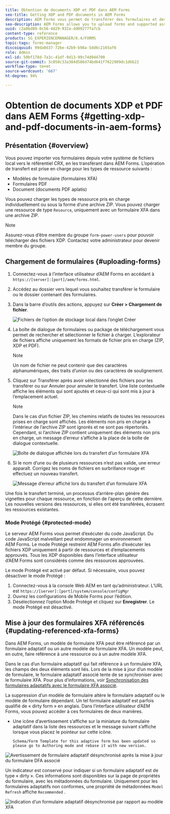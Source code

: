 ```yaml
---
title: Obtention de documents XDP et PDF dans AEM Forms
seo-title: Getting XDP and PDF documents in AEM Forms
description: AEM Forms vous permet de transférer des formulaires et des ressources prises en charge en vue de les utiliser avec des formulaires adaptatifs. Vous pouvez également transférer en bloc les formulaires et les ressources connexes sous la forme d’un fichier ZIP.
seo-description: AEM Forms allows you to upload forms and supported assets to use with adaptive forms. You can also bulk upload forms and related resources as a ZIP.
uuid: c2a86d89-0c56-4d29-932a-dd09277fa7cb
content-type: reference
products: SG_EXPERIENCEMANAGER/6.4/FORMS
topic-tags: forms-manager
discoiquuid: 99da0d37-726e-42b9-b98a-5dd6c2165af6
role: Admin
exl-id: 50bf178d-7a3c-41df-9d13-99c74d944700
source-git-commit: 3c050c33a384d586d74bd641f7622989dc1d6b22
workflow-type: tm+mt
source-wordcount: '667'
ht-degree: 94%

---
```


# Obtention de documents XDP et PDF dans AEM Forms {#getting-xdp-and-pdf-documents-in-aem-forms}

## Présentation {#overview}

Vous pouvez importer vos formulaires depuis votre système de fichiers local vers le référentiel CRX, en les transférant dans AEM Forms. L’opération de transfert est prise en charge pour les types de ressource suivants :

* Modèles de formulaire (formulaires XFA)
* Formulaires PDF
* Document (documents PDF aplatis)

Vous pouvez charger les types de ressource pris en charge individuellement ou sous la forme d’une archive ZIP. Vous pouvez charger une ressource de type `Resource`, uniquement avec un formulaire XFA dans une archive ZIP.

>[!NOTE]
>
>Assurez-vous d’être membre du groupe `form-power-users` pour pouvoir télécharger des fichiers XDP. Contactez votre administrateur pour devenir membre du groupe.

## Chargement de formulaires {#uploading-forms}

1. Connectez-vous à l’interface utilisateur d’AEM Forms en accédant à `https://[server]:[port]/aem/forms.html`.
1. Accédez au dossier vers lequel vous souhaitez transférer le formulaire ou le dossier contenant des formulaires.
1. Dans la barre d’outils des actions, appuyez sur **Créer > Chargement de fichier**.

   ![Fichiers de l’option de stockage local dans l’onglet Créer](assets/step.png)

1. La boîte de dialogue de formulaires ou package de téléchargement vous permet de rechercher et sélectionner le fichier à charger. L’explorateur de fichiers affiche uniquement les formats de fichier pris en charge (ZIP, XDP et PDF).

   >[!NOTE]
   >
   >Un nom de fichier ne peut contenir que des caractères alphanumériques, des traits d’union ou des caractères de soulignement.

1. Cliquez sur Transférer après avoir sélectionné des fichiers pour les transférer ou sur Annuler pour annuler le transfert. Une liste contextuelle affiche les éléments qui sont ajoutés et ceux-ci qui sont mis à jour à l’emplacement actuel.

   >[!NOTE]
   >
   >Dans le cas d’un fichier ZIP, les chemins relatifs de toutes les ressources prises en charge sont affichés. Les éléments non pris en charge à l’intérieur de l’archive ZIP sont ignorés et ne sont pas répertoriés. Cependant, si l’archive ZIP contient uniquement des éléments non pris en charge, un message d’erreur s’affiche à la place de la boîte de dialogue contextuelle.

   ![Boîte de dialogue affichée lors du transfert d’un formulaire XFA](assets/upload-scr.png)

1. Si le nom d’une ou de plusieurs ressources n’est pas valide, une erreur apparaît. Corrigez les noms de fichiers en surbrillance rouge et effectuez un nouveau transfert.

   ![Message d’erreur affiché lors du transfert d’un formulaire XFA](assets/upload-scr-err.png)

Une fois le transfert terminé, un processus d’arrière-plan génère des vignettes pour chaque ressource, en fonction de l’aperçu de cette dernière. Les nouvelles versions des ressources, si elles ont été transférées, écrasent les ressources existantes.

### Mode Protégé {#protected-mode}

Le serveur AEM Forms vous permet d’exécuter du code JavaScript. Du code JavaScript malveillant peut endommager un environnement AEM Forms. Le mode Protégé restreint AEM Forms afin d’exécuter les fichiers XDP uniquement à partir de ressources et d’emplacements approuvés. Tous les XDP disponibles dans l’interface utilisateur d’AEM Forms sont considérés comme des ressources approuvées.

Le mode Protégé est activé par défaut. Si nécessaire, vous pouvez désactiver le mode Protégé :

1. Connectez-vous à la console Web AEM en tant qu’administrateur. L’URL est `https://[server]:[port]/system/console/configMgr`
1. Ouvrez les configurations de Mobile Forms pour l’édition.
1. Désélectionnez l’option Mode Protégé et cliquez sur **Enregistrer**. Le mode Protégé est désactivé.

## Mise à jour des formulaires XFA référencés {#updating-referenced-xfa-forms}

Dans AEM Forms, un modèle de formulaire XFA peut être référencé par un formulaire adaptatif ou un autre modèle de formulaire XFA. Un modèle peut, en outre, faire référence à une ressource ou à un autre modèle XFA.

Dans le cas d’un formulaire adaptatif qui fait référence à un formulaire XFA, les champs des deux éléments sont liés. Lors de la mise à jour d’un modèle de formulaire, le formulaire adaptatif associé tente de se synchroniser avec le formulaire XFA. Pour plus d’informations, voir [Synchronisation des formulaires adaptatifs avec le formulaire XFA associé](/help/forms/using/synchronizing-adaptive-forms-xfa.md).

La suppression d’un modèle de formulaire altère le formulaire adaptatif ou le modèle de formulaire dépendant. Un tel formulaire adaptatif est parfois qualifié de « dirty form » en anglais. Dans l’interface utilisateur d’AEM Forms, vous pouvez accéder à ces formulaires de deux manières.

* Une icône d’avertissement s’affiche sur la miniature du formulaire adaptatif dans la liste des ressources et le message suivant s’affiche lorsque vous placez le pointeur sur cette icône.

   `Schema/Form Template for this adaptive form has been updated so please go to Authoring mode and rebase it with new version.`

![Avertissement de formulaire adaptatif désynchronisé après la mise à jour du formulaire DFA associé](assets/dirtyaf.png)

Un indicateur est conservé pour indiquer si un formulaire adaptatif est de type « dirty ». Ces informations sont disponibles sur la page de propriétés du formulaire, avec les métadonnées du formulaire. Uniquement pour les formulaires adaptatifs non conformes, une propriété de métadonnées `Model Refresh` affiche `Recommended` .

![Indication d’un formulaire adaptatif désynchronisé par rapport au modèle XFA](assets/model-refresh.png)
